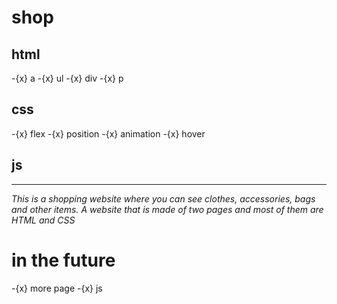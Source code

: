 # shop



 ## html
 -{x} a
 -{x} ul
 -{x} div
 -{x} p

## css
-{x} flex
-{x} position
-{x} animation
-{x} hover

## js
 ---
 *This is a shopping website where you can see clothes, accessories, bags and other items.  A website that is made of two pages and most of them are HTML and CSS*

 # in the future
 -{x} more page
 -{x} js

